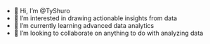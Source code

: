 - 👋 Hi, I’m @TyShuro
- 👀 I’m interested in drawing actionable insights from data
- 🌱 I’m currently learning advanced data analytics
- 💞️ I’m looking to collaborate on anything to do with analyzing data

<!---
TyShuro/TyShuro is a ✨ special ✨ repository because its `README.md` (this file) appears on your GitHub profile.
You can click the Preview link to take a look at your changes.
--->
